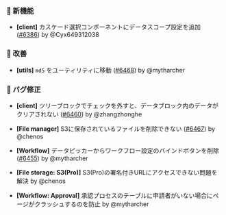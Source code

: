 ### 🎉 新機能

- **[client]** カスケード選択コンポーネントにデータスコープ設定を追加 ([#6386](https://github.com/nocobase/nocobase/pull/6386)) by @Cyx649312038

### 🚀 改善

- **[utils]** `md5` をユーティリティに移動 ([#6468](https://github.com/nocobase/nocobase/pull/6468)) by @mytharcher

### 🐛 バグ修正

- **[client]** ツリーブロックでチェックを外すと、データブロック内のデータがクリアされない ([#6460](https://github.com/nocobase/nocobase/pull/6460)) by @zhangzhonghe

- **[File manager]** S3に保存されているファイルを削除できない ([#6467](https://github.com/nocobase/nocobase/pull/6467)) by @chenos

- **[Workflow]** データピッカーからワークフロー設定のバインドボタンを削除 ([#6455](https://github.com/nocobase/nocobase/pull/6455)) by @mytharcher

- **[File storage: S3(Pro)]** S3(Pro)の署名付きURLにアクセスできない問題を解決 by @chenos

- **[Workflow: Approval]** 承認プロセスのテーブルに申請者がいない場合にページがクラッシュするのを防止 by @mytharcher
